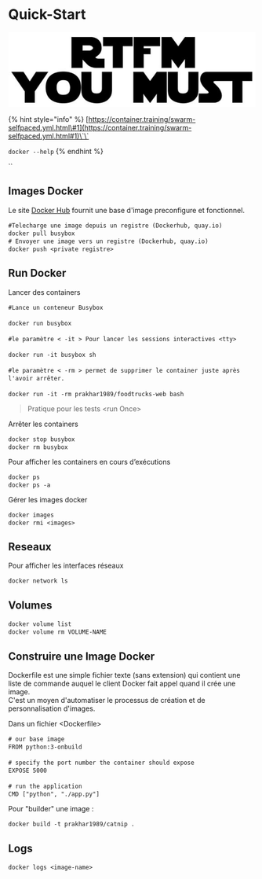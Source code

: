 # Quick-Start

![](../.gitbook/assets/flat-550x550-075-f.u1.jpg)

{% hint style="info" %}
[https://container.training/swarm-selfpaced.yml.html\#1](https://container.training/swarm-selfpaced.yml.html#1)\`\`

`docker --help`
{% endhint %}

\`\`

## Images Docker

Le site [Docker Hub](https://hub.docker.com/) fournit une base d'image preconfigure et fonctionnel.

```text
#Telecharge une image depuis un registre (Dockerhub, quay.io)
docker pull busybox
# Envoyer une image vers un registre (Dockerhub, quay.io)
docker push <private registre>
```

## Run Docker

Lancer des containers

```text
#Lance un conteneur Busybox

docker run busybox

#le paramètre < -it > Pour lancer les sessions interactives <tty>

docker run -it busybox sh

#le paramètre < -rm > permet de supprimer le container juste après l'avoir arrêter.

docker run -it -rm prakhar1989/foodtrucks-web bash
```

> Pratique pour les tests &lt;run Once&gt;

Arrêter les containers

```text
docker stop busybox
docker rm busybox
```

Pour afficher les containers en cours d’exécutions

```text
docker ps
docker ps -a
```

Gérer les images docker

```text
docker images
docker rmi <images>
```

## Reseaux

Pour afficher les interfaces réseaux

```text
docker network ls
```

## Volumes

```text
docker volume list
docker volume rm VOLUME-NAME
```

## Construire une Image Docker

Dockerfile est une simple fichier texte \(sans extension\) qui contient une liste de commande auquel le client Docker fait appel quand il crée une image.  
C'est un moyen d'automatiser le processus de création et de personnalisation d'images.

Dans un fichier &lt;Dockerfile&gt;

```text
# our base image
FROM python:3-onbuild

# specify the port number the container should expose
EXPOSE 5000

# run the application
CMD ["python", "./app.py"]
```

Pour "builder" une image :

```text
docker build -t prakhar1989/catnip .
```

## Logs

```text
docker logs <image-name>
```

